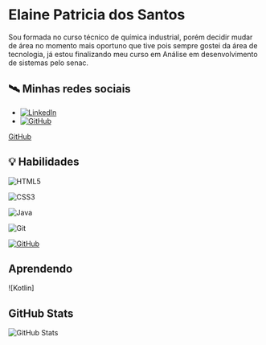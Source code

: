 
# Elaine Patricia dos Santos

Sou formada no curso técnico de química industrial, porém decidir mudar de área no momento mais oportuno que tive pois sempre gostei da área de tecnologia, já estou finalizando meu curso em Análise em desenvolvimento de sistemas pelo senac.

## 🛰 Minhas redes sociais
- [![LinkedIn](https://img.shields.io/badge/LinkedIn-000?style=for-the-badge&logo=linkedin&logoColor=0E76A8)](https://www.linkedin.com/in/elaine-ps94/)
- [![GitHub](https://img.shields.io/badge/github-000?style=for-the-badge&logo=github&logoColor=0E76A8)](https://github.com/Elaine5)

[ GitHub](https://github.com/Elaine5)

## 💡 Habilidades

![HTML5](https://img.shields.io/badge/HTML5-000?style=for-the-badge&logo=html5)

![CSS3](https://img.shields.io/badge/CSS3-000?style=for-the-badge&logo=css3&logoColor=264CE4)

![Java](https://img.shields.io/badge/Java-0D1117?style=for-the-badge&logo=java)

![Git](https://img.shields.io/badge/GIT-E44C30?style=for-the-badge&logo=git&logoColor=white)

[![GitHub](https://img.shields.io/badge/GitHub-100000?style=for-the-badge&logo=github&logoColor=white)](https://github.com/Elaine5)

## Aprendendo
![Kotlin]

## GitHub Stats

![GitHub Stats](https://github-readme-stats.vercel.app/api?username=Elaine5&theme=transparent&bg_color=000&border_color=30A3DC&show_icons=true&icon_color=30A3DC&title_color=E94D5F&text_color=FFF&hide=stars)


